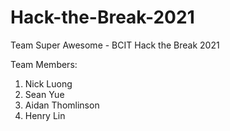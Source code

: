 # Hack-the-Break-2021
Team Super Awesome - BCIT Hack the Break 2021

Team Members: 
1. Nick Luong
2. Sean Yue
3. Aidan Thomlinson
4. Henry Lin
